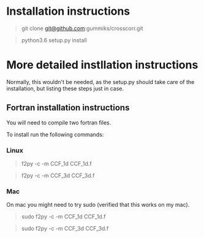 # Installation instructions

> git clone git@github.com:gummiks/crosscorr.git

> python3.6 setup.py install



# More detailed instllation instructions
Normally, this wouldn't be needed, as the setup.py should take care of the installation, but listing these steps just in case.

## Fortran installation instructions

You will need to compile two fortran files.

To install run the following commands:

### Linux

> f2py -c -m CCF_1d CCF_1d.f

> f2py -c -m CCF_3d CCF_3d.f

### Mac
On mac you might need to try sudo (verified that this works on my mac).

> sudo f2py -c -m CCF_1d CCF_1d.f

> sudo f2py -c -m CCF_3d CCF_3d.f
